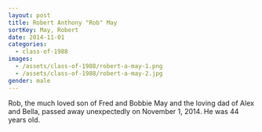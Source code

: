 ```yaml
---
layout: post
title: Robert Anthony "Rob" May
sortKey: May, Robert
date: 2014-11-01
categories:
  - class-of-1988
images:
  - /assets/class-of-1988/robert-a-may-1.png
  - /assets/class-of-1988/robert-a-may-2.jpg
gender: male
---
```


Rob, the much loved son of Fred and Bobbie May and the loving dad of Alex and Bella, passed away unexpectedly on November 1, 2014. He was 44 years old.
